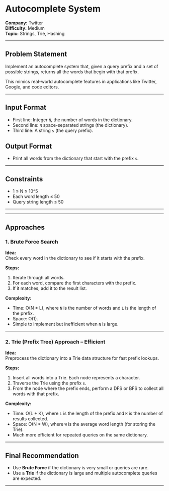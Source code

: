 # Autocomplete System

**Company:** Twitter  
**Difficulty:** Medium  
**Topic:** Strings, Trie, Hashing  

---

## Problem Statement
Implement an autocomplete system that, given a query prefix and a set of possible strings, returns all the words that begin with that prefix.  

This mimics real-world autocomplete features in applications like Twitter, Google, and code editors.  

---

## Input Format
- First line: Integer `N`, the number of words in the dictionary.  
- Second line: `N` space-separated strings (the dictionary).  
- Third line: A string `s` (the query prefix).  

## Output Format
- Print all words from the dictionary that start with the prefix `s`.  

---

## Constraints
- 1 ≤ N ≤ 10^5  
- Each word length ≤ 50  
- Query string length ≤ 50  

---

---

## Approaches

### 1. Brute Force Search
**Idea:**  
Check every word in the dictionary to see if it starts with the prefix.  

**Steps:**  
1. Iterate through all words.  
2. For each word, compare the first characters with the prefix.  
3. If it matches, add it to the result list.  

**Complexity:**  
- Time: O(N * L), where `N` is the number of words and `L` is the length of the prefix.  
- Space: O(1).  
- Simple to implement but inefficient when `N` is large.  

---

### 2. Trie (Prefix Tree) Approach – Efficient
**Idea:**  
Preprocess the dictionary into a Trie data structure for fast prefix lookups.  

**Steps:**  
1. Insert all words into a Trie. Each node represents a character.  
2. Traverse the Trie using the prefix `s`.  
3. From the node where the prefix ends, perform a DFS or BFS to collect all words with that prefix.  

**Complexity:**  
- Time: O(L + K), where `L` is the length of the prefix and `K` is the number of results collected.  
- Space: O(N * W), where `W` is the average word length (for storing the Trie).  
- Much more efficient for repeated queries on the same dictionary.  

---

## Final Recommendation
- Use **Brute Force** if the dictionary is very small or queries are rare.  
- Use a **Trie** if the dictionary is large and multiple autocomplete queries are expected.  

---


